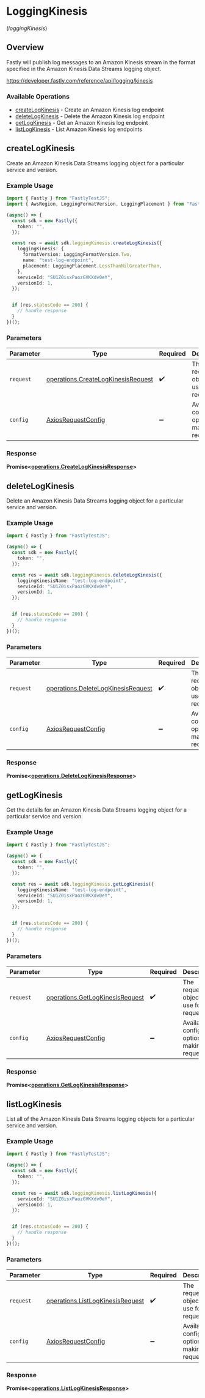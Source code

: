 # LoggingKinesis
(*loggingKinesis*)

## Overview

Fastly will publish log messages to an Amazon Kinesis stream in the format specified in the Amazon Kinesis Data Streams logging object.

<https://developer.fastly.com/reference/api/logging/kinesis>
### Available Operations

* [createLogKinesis](#createlogkinesis) - Create  an Amazon Kinesis log endpoint
* [deleteLogKinesis](#deletelogkinesis) - Delete the Amazon Kinesis log endpoint
* [getLogKinesis](#getlogkinesis) - Get an Amazon Kinesis log endpoint
* [listLogKinesis](#listlogkinesis) - List Amazon Kinesis log endpoints

## createLogKinesis

Create an Amazon Kinesis Data Streams logging object for a particular service and version.

### Example Usage

```typescript
import { Fastly } from "FastlyTestJS";
import { AwsRegion, LoggingFormatVersion, LoggingPlacement } from "FastlyTestJS/dist/sdk/models/shared";

(async() => {
  const sdk = new Fastly({
    token: "",
  });

  const res = await sdk.loggingKinesis.createLogKinesis({
    loggingKinesis: {
      formatVersion: LoggingFormatVersion.Two,
      name: "test-log-endpoint",
      placement: LoggingPlacement.LessThanNilGreaterThan,
    },
    serviceId: "SU1Z0isxPaozGVKXdv0eY",
    versionId: 1,
  });


  if (res.statusCode == 200) {
    // handle response
  }
})();
```

### Parameters

| Parameter                                                                                | Type                                                                                     | Required                                                                                 | Description                                                                              |
| ---------------------------------------------------------------------------------------- | ---------------------------------------------------------------------------------------- | ---------------------------------------------------------------------------------------- | ---------------------------------------------------------------------------------------- |
| `request`                                                                                | [operations.CreateLogKinesisRequest](../../models/operations/createlogkinesisrequest.md) | :heavy_check_mark:                                                                       | The request object to use for the request.                                               |
| `config`                                                                                 | [AxiosRequestConfig](https://axios-http.com/docs/req_config)                             | :heavy_minus_sign:                                                                       | Available config options for making requests.                                            |


### Response

**Promise<[operations.CreateLogKinesisResponse](../../models/operations/createlogkinesisresponse.md)>**


## deleteLogKinesis

Delete an Amazon Kinesis Data Streams logging object for a particular service and version.

### Example Usage

```typescript
import { Fastly } from "FastlyTestJS";

(async() => {
  const sdk = new Fastly({
    token: "",
  });

  const res = await sdk.loggingKinesis.deleteLogKinesis({
    loggingKinesisName: "test-log-endpoint",
    serviceId: "SU1Z0isxPaozGVKXdv0eY",
    versionId: 1,
  });


  if (res.statusCode == 200) {
    // handle response
  }
})();
```

### Parameters

| Parameter                                                                                | Type                                                                                     | Required                                                                                 | Description                                                                              |
| ---------------------------------------------------------------------------------------- | ---------------------------------------------------------------------------------------- | ---------------------------------------------------------------------------------------- | ---------------------------------------------------------------------------------------- |
| `request`                                                                                | [operations.DeleteLogKinesisRequest](../../models/operations/deletelogkinesisrequest.md) | :heavy_check_mark:                                                                       | The request object to use for the request.                                               |
| `config`                                                                                 | [AxiosRequestConfig](https://axios-http.com/docs/req_config)                             | :heavy_minus_sign:                                                                       | Available config options for making requests.                                            |


### Response

**Promise<[operations.DeleteLogKinesisResponse](../../models/operations/deletelogkinesisresponse.md)>**


## getLogKinesis

Get the details for an Amazon Kinesis Data Streams logging object for a particular service and version.

### Example Usage

```typescript
import { Fastly } from "FastlyTestJS";

(async() => {
  const sdk = new Fastly({
    token: "",
  });

  const res = await sdk.loggingKinesis.getLogKinesis({
    loggingKinesisName: "test-log-endpoint",
    serviceId: "SU1Z0isxPaozGVKXdv0eY",
    versionId: 1,
  });


  if (res.statusCode == 200) {
    // handle response
  }
})();
```

### Parameters

| Parameter                                                                          | Type                                                                               | Required                                                                           | Description                                                                        |
| ---------------------------------------------------------------------------------- | ---------------------------------------------------------------------------------- | ---------------------------------------------------------------------------------- | ---------------------------------------------------------------------------------- |
| `request`                                                                          | [operations.GetLogKinesisRequest](../../models/operations/getlogkinesisrequest.md) | :heavy_check_mark:                                                                 | The request object to use for the request.                                         |
| `config`                                                                           | [AxiosRequestConfig](https://axios-http.com/docs/req_config)                       | :heavy_minus_sign:                                                                 | Available config options for making requests.                                      |


### Response

**Promise<[operations.GetLogKinesisResponse](../../models/operations/getlogkinesisresponse.md)>**


## listLogKinesis

List all of the Amazon Kinesis Data Streams logging objects for a particular service and version.

### Example Usage

```typescript
import { Fastly } from "FastlyTestJS";

(async() => {
  const sdk = new Fastly({
    token: "",
  });

  const res = await sdk.loggingKinesis.listLogKinesis({
    serviceId: "SU1Z0isxPaozGVKXdv0eY",
    versionId: 1,
  });


  if (res.statusCode == 200) {
    // handle response
  }
})();
```

### Parameters

| Parameter                                                                            | Type                                                                                 | Required                                                                             | Description                                                                          |
| ------------------------------------------------------------------------------------ | ------------------------------------------------------------------------------------ | ------------------------------------------------------------------------------------ | ------------------------------------------------------------------------------------ |
| `request`                                                                            | [operations.ListLogKinesisRequest](../../models/operations/listlogkinesisrequest.md) | :heavy_check_mark:                                                                   | The request object to use for the request.                                           |
| `config`                                                                             | [AxiosRequestConfig](https://axios-http.com/docs/req_config)                         | :heavy_minus_sign:                                                                   | Available config options for making requests.                                        |


### Response

**Promise<[operations.ListLogKinesisResponse](../../models/operations/listlogkinesisresponse.md)>**

